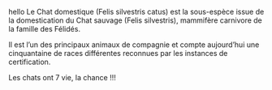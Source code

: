 hello
Le Chat domestique (Felis silvestris catus) est la sous-espèce issue de la domestication du Chat sauvage (Felis silvestris), mammifère carnivore de la famille des Félidés.

Il est l’un des principaux animaux de compagnie et compte aujourd’hui une cinquantaine de races différentes reconnues par les instances de certification.

Les chats ont 7 vie, la chance !!!

